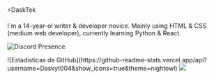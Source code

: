 ⚡DaskTek

I`m a 14-year-ol writer & developer novice.
Mainly using HTML & CSS (medium web developer), currently learning Python & React.

![Discord Presence](https://lanyard-profile-readme.vercel.app/api/756801630170513418)

<p float="left">
![Estadísticas de GitHub](https://github-readme-stats.vercel.app/api?username=Daskyt004&show_icons=true&theme=nightowl) 
  <img src="https://github-readme-stats.vercel.app/api/top-langs/?username=Daskyt004&theme=nightowl">
</p>



